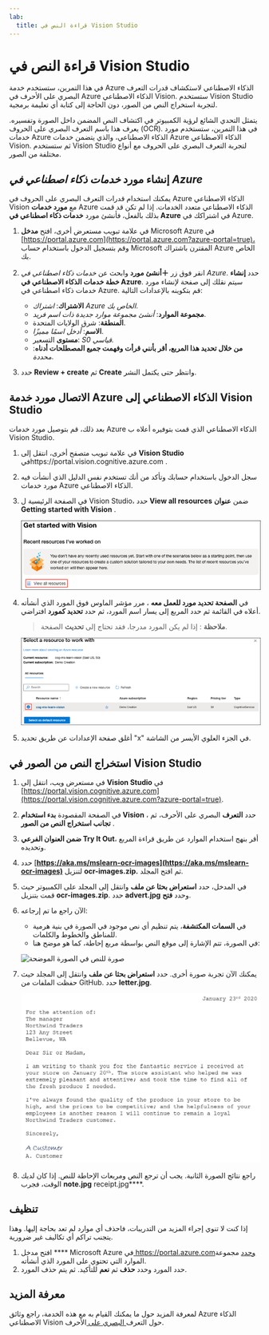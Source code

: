 ```yaml
---
lab:
  title: قراءة النص في Vision Studio
---
```


# قراءة النص في Vision Studio

في هذا التمرين، ستستخدم خدمة Azure الذكاء الاصطناعي لاستكشاف قدرات التعرف البصري على الأحرف في Azure الذكاء الاصطناعي Vision. ستستخدم Vision Studio لتجربة استخراج النص من الصور، دون الحاجة إلى كتابة أي تعليمة برمجية.

يتمثل التحدي الشائع لرؤية الكمبيوتر في اكتشاف النص المضمن داخل الصورة وتفسيره. يعرف هذا باسم التعرف البصري على الحروف (OCR). في هذا التمرين، ستستخدم مورد خدمات Azure الذكاء الاصطناعي، والذي يتضمن خدمات Azure الذكاء الاصطناعي Vision. ثم ستستخدم Vision Studio لتجربة التعرف البصري على الحروف مع أنواع مختلفة من الصور.

## إنشاء مورد *خدمات ذكاء اصطناعي في Azure*

يمكنك استخدام قدرات التعرف البصري على الحروف في Azure الذكاء الاصطناعي Vision مع **مورد خدمات** Azure الذكاء الاصطناعي متعدد الخدمات. إذا لم تكن قد قمت بذلك بالفعل، فأنشئ مورد **خدمات ذكاء اصطناعي في Azure** في اشتراكك في Azure.

1. في علامة تبويب مستعرض أخرى، افتح **مدخل** Microsoft Azure في [https://portal.azure.com](https://portal.azure.com?azure-portal=true)، وقم بتسجيل الدخول باستخدام حساب Microsoft المقترن باشتراك Azure الخاص بك.

1. انقر فوق زر **＋أنشئ مورد** وابحث عن *خدمات ذكاء اصطناعي في Azure*. حدد **إنشاء** **خطة خدمات الذكاء الاصطناعي في Azure**. سيتم نقلك إلى صفحة لإنشاء مورد خدمات ذكاء اصطناعي في Azure. قم بتكوينه بالإعدادات التالية:
    - **الاشتراك**: *اشتراك Azure الخاص بك*.
    - **مجموعة الموارد**: *أنشئ مجموعة موارد جديدة ذات اسم فريد*.
    - **المنطقة**: شرق الولايات المتحدة.
    - **الاسم**: *أدخل اسمًا مميزًا*.
    - **مستوى** التسعير: *S0 قياسي.*
    - **من خلال تحديد هذا المربع، أقر بأنني قرأت وفهمت جميع المصطلحات أدناه**: *محددة*.

1. حدد **Review + create** ثم **Create** وانتظر حتى يكتمل النشر.

## الاتصال مورد خدمة Azure الذكاء الاصطناعي إلى Vision Studio

بعد ذلك، قم بتوصيل مورد خدمات Azure الذكاء الاصطناعي الذي قمت بتوفيره أعلاه ب Vision Studio.

1. في علامة تبويب متصفح أخرى، انتقل إلى **Vision Studio** فيhttps://portal.vision.cognitive.azure.com[](https://portal.vision.cognitive.azure.com?azure-portal=true) .

1. سجل الدخول باستخدام حسابك وتأكد من أنك تستخدم نفس الدليل الذي أنشأت فيه مورد خدمات Azure الذكاء الاصطناعي.

1. في الصفحة الرئيسية ل Vision Studio، حدد **View all resources** ضمن **عنوان Getting started with Vision** .

    ![يتم تمييز ارتباط View all resource ضمن Getting started with Vision in Vision Studio.](./media/analyze-images-vision/vision-resources.png)

1. في **الصفحة تحديد مورد للعمل معه** ، مرر مؤشر الماوس فوق المورد الذي أنشأته أعلاه في القائمة ثم حدد المربع إلى يسار اسم المورد، ثم حدد **تحديد كمورد** افتراضي.

    > **ملاحظة** : إذا لم يكن المورد مدرجا، فقد تحتاج إلى **تحديث** الصفحة.

    ![يتم عرض مربع الحوار Select a resource to work with مع تمييز وفحص مورد cog-ms-learn-vision-SUFFIX Cognitive Services. يتم تمييز الزر تحديد كمورد افتراضي.](./media/analyze-images-vision/default-resource.png)

1. أغلق صفحة الإعدادات عن طريق تحديد "x" في الجزء العلوي الأيسر من الشاشة.

## استخراج النص من الصور في Vision Studio
    
1. في مستعرض ويب، انتقل إلى **Vision Studio** في [https://portal.vision.cognitive.azure.com](https://portal.vision.cognitive.azure.com?azure-portal=true).

1. في الصفحة المقصودة **بدء استخدام Vision** ، حدد **التعرف** البصري على الأحرف، ثم **تجانب استخراج النص من الصور** .

1. **ضمن العنوان الفرعي Try It Out**، أقر بنهج استخدام الموارد عن طريق قراءة المربع وتحديده.  

1. حدد [**https://aka.ms/mslearn-ocr-images](https://aka.ms/mslearn-ocr-images)** لتنزيل **ocr-images.zip.** ثم افتح المجلد.

1. في المدخل، حدد **استعراض بحثا عن ملف** وانتقل إلى المجلد على الكمبيوتر حيث قمت بتنزيل **ocr-images.zip**. حدد **advert.jpg** وحدد **فتح**.

1. الآن راجع ما تم إرجاعه:
    - في **السمات المكتشفة**، يتم تنظيم أي نص موجود في الصورة في بنية هرمية للمناطق والخطوط والكلمات.
    - في الصورة، تتم الإشارة إلى موقع النص بواسطة مربع إحاطة، كما هو موضح هنا:

    ![صورة للنص في الصورة الموضحة](media/read-text-computer-vision/text-bounding-boxes.png)

1. يمكنك الآن تجربة صورة أخرى. حدد **استعراض بحثا عن ملف** وانتقل إلى المجلد حيث حفظت الملفات من GitHub. حدد **letter.jpg**.

    ![صورة لرسالة مطبوعة.](media/read-text-computer-vision/letter.jpg)

1. راجع نتائج الصورة الثانية. يجب أن ترجع النص ومربعات الإحاطة للنص. إذا كان لديك الوقت، فجرب **note.jpg** receipt.jpg****.

## تنظيف

إذا كنت لا تنوي إجراء المزيد من التدريبات، فاحذف أي موارد لم تعد بحاجة إليها. وهذا يتجنب تراكم أي تكاليف غير ضرورية.

1. افتح مدخل **** Microsoft Azure في[ ](https://portal.azure.com?azure-portal=true)https://portal.azure.comوحدد مجموعة الموارد التي تحتوي على المورد الذي أنشأته.
1. حدد المورد وحدد **حذف** ثم **نعم** للتأكيد. ثم يتم حذف المورد.

## معرفة المزيد

لمعرفة المزيد حول ما يمكنك القيام به مع هذه الخدمة، راجع وثائق Azure الذكاء الاصطناعي Vision حول التعرف[ البصري على ](https://learn.microsoft.com/azure/ai-services/computer-vision/overview-ocr)الأحرف.
